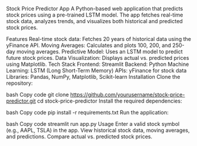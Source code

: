 Stock Price Predictor App
A Python-based web application that predicts stock prices using a pre-trained LSTM model. The app fetches real-time stock data, analyzes trends, and visualizes both historical and predicted stock prices.

Features
Real-time stock data: Fetches 20 years of historical data using the yFinance API.
Moving Averages: Calculates and plots 100, 200, and 250-day moving averages.
Predictive Model: Uses an LSTM model to predict future stock prices.
Data Visualization: Displays actual vs. predicted prices using Matplotlib.
Tech Stack
Frontend: Streamlit
Backend: Python
Machine Learning: LSTM (Long Short-Term Memory)
APIs: yFinance for stock data
Libraries: Pandas, NumPy, Matplotlib, Scikit-learn
Installation
Clone the repository:

bash
Copy code
git clone https://github.com/yourusername/stock-price-predictor.git
cd stock-price-predictor
Install the required dependencies:

bash
Copy code
pip install -r requirements.txt
Run the application:

bash
Copy code
streamlit run app.py
Usage
Enter a valid stock symbol (e.g., AAPL, TSLA) in the app.
View historical stock data, moving averages, and predictions.
Compare actual vs. predicted stock prices.

